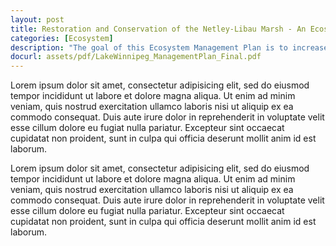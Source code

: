 ```yaml
---
layout: post
title: Restoration and Conservation of the Netley-Libau Marsh - An Ecosystem Management Plan for Lake Winnipeg
categories: [Ecosystem]
description: "The goal of this Ecosystem Management Plan is to increase the health and size of the Netley-Libau Marsh in Lake Winnipeg. For this goal to be achieved we have four objectives and these are (1). Identification of the importance and functions of the Netley-Libau wetland. (2). Identification of the sources of degradation to the wetland and develop strategies for restoration. (3). Establishing and implementing strategies for the conservation of the Netley-Libau Marsh (4). Developing a framework for long term stakeholder involvement in wetland conservation and restoration in Lake Winnipeg."
docurl: assets/pdf/LakeWinnipeg_ManagementPlan_Final.pdf
---
```


Lorem ipsum dolor sit amet,  consectetur adipisicing elit,  sed do eiusmod tempor incididunt ut labore et dolore magna aliqua. Ut enim ad minim veniam,  quis nostrud exercitation ullamco laboris nisi ut aliquip ex ea commodo consequat. Duis aute irure dolor in reprehenderit in voluptate velit esse cillum dolore eu fugiat nulla pariatur. Excepteur sint occaecat cupidatat non proident,  sunt in culpa qui officia deserunt mollit anim id est laborum.

Lorem ipsum dolor sit amet,  consectetur adipisicing elit,  sed do eiusmod tempor incididunt ut labore et dolore magna aliqua. Ut enim ad minim veniam,  quis nostrud exercitation ullamco laboris nisi ut aliquip ex ea commodo consequat. Duis aute irure dolor in reprehenderit in voluptate velit esse cillum dolore eu fugiat nulla pariatur. Excepteur sint occaecat cupidatat non proident,  sunt in culpa qui officia deserunt mollit anim id est laborum.
